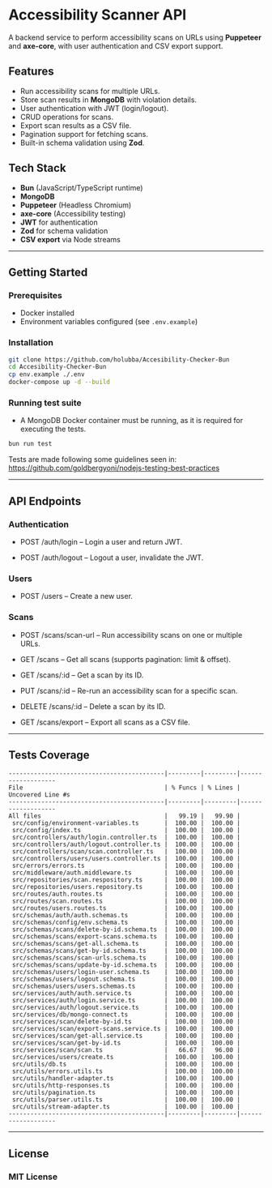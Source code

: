 # Accessibility Scanner API

A backend service to perform accessibility scans on URLs using **Puppeteer** and **axe-core**, with user authentication and CSV export support.

## Features

- Run accessibility scans for multiple URLs.
- Store scan results in **MongoDB** with violation details.
- User authentication with JWT (login/logout).
- CRUD operations for scans.
- Export scan results as a CSV file.
- Pagination support for fetching scans.
- Built-in schema validation using **Zod**.

## Tech Stack

- **Bun** (JavaScript/TypeScript runtime)
- **MongoDB**
- **Puppeteer** (Headless Chromium)
- **axe-core** (Accessibility testing)
- **JWT** for authentication
- **Zod** for schema validation
- **CSV export** via Node streams

---

## Getting Started

### Prerequisites

- Docker installed
- Environment variables configured (see `.env.example`)

### Installation

```bash
git clone https://github.com/holubba/Accesibility-Checker-Bun
cd Accesibility-Checker-Bun
cp env.example ./.env
docker-compose up -d --build
```

### Running test suite

- A MongoDB Docker container must be running, as it is required for executing the tests.

```bash
bun run test
```

Tests are made following some guidelines seen in: <https://github.com/goldbergyoni/nodejs-testing-best-practices>

---

## API Endpoints

### Authentication

- POST /auth/login – Login a user and return JWT.

- POST /auth/logout – Logout a user, invalidate the JWT.

### Users

- POST /users – Create a new user.

### Scans

- POST /scans/scan-url – Run accessibility scans on one or multiple URLs.

- GET /scans – Get all scans (supports pagination: limit & offset).

- GET /scans/:id – Get a scan by its ID.

- PUT /scans/:id – Re-run an accessibility scan for a specific scan.

- DELETE /scans/:id – Delete a scan by its ID.

- GET /scans/export – Export all scans as a CSV file.

---

## Tests Coverage

```
-------------------------------------------|---------|---------|-------------------
File                                       | % Funcs | % Lines | Uncovered Line #s
-------------------------------------------|---------|---------|-------------------
All files                                  |   99.19 |   99.90 |
 src/config/environment-variables.ts       |  100.00 |  100.00 |
 src/config/index.ts                       |  100.00 |  100.00 |
 src/controllers/auth/login.controller.ts  |  100.00 |  100.00 |
 src/controllers/auth/logout.controller.ts |  100.00 |  100.00 |
 src/controllers/scan/scan.controller.ts   |  100.00 |  100.00 |
 src/controllers/users/users.controller.ts |  100.00 |  100.00 |
 src/errors/errors.ts                      |  100.00 |  100.00 |
 src/middleware/auth.middleware.ts         |  100.00 |  100.00 |
 src/repositories/scan.respository.ts      |  100.00 |  100.00 |
 src/repositories/users.repository.ts      |  100.00 |  100.00 |
 src/routes/auth.routes.ts                 |  100.00 |  100.00 |
 src/routes/scan.routes.ts                 |  100.00 |  100.00 |
 src/routes/users.routes.ts                |  100.00 |  100.00 |
 src/schemas/auth/auth.schemas.ts          |  100.00 |  100.00 |
 src/schemas/config/env.schema.ts          |  100.00 |  100.00 |
 src/schemas/scans/delete-by-id.schema.ts  |  100.00 |  100.00 |
 src/schemas/scans/export-scans.schema.ts  |  100.00 |  100.00 |
 src/schemas/scans/get-all.schema.ts       |  100.00 |  100.00 |
 src/schemas/scans/get-by-id.schema.ts     |  100.00 |  100.00 |
 src/schemas/scans/scan-urls.schema.ts     |  100.00 |  100.00 |
 src/schemas/scans/update-by-id.schema.ts  |  100.00 |  100.00 |
 src/schemas/users/login-user.schema.ts    |  100.00 |  100.00 |
 src/schemas/users/logout.schema.ts        |  100.00 |  100.00 |
 src/schemas/users/users.schemas.ts        |  100.00 |  100.00 |
 src/services/auth/auth.service.ts         |  100.00 |  100.00 |
 src/services/auth/login.service.ts        |  100.00 |  100.00 |
 src/services/auth/logout.service.ts       |  100.00 |  100.00 |
 src/services/db/mongo-connect.ts          |  100.00 |  100.00 |
 src/services/scan/delete-by-id.ts         |  100.00 |  100.00 |
 src/services/scan/export-scans.service.ts |  100.00 |  100.00 |
 src/services/scan/get-all.service.ts      |  100.00 |  100.00 |
 src/services/scan/get-by-id.ts            |  100.00 |  100.00 |
 src/services/scan/scan.ts                 |   66.67 |   96.00 |
 src/services/users/create.ts              |  100.00 |  100.00 |
 src/utils/db.ts                           |  100.00 |  100.00 |
 src/utils/errors.utils.ts                 |  100.00 |  100.00 |
 src/utils/handler-adapter.ts              |  100.00 |  100.00 |
 src/utils/http-responses.ts               |  100.00 |  100.00 |
 src/utils/pagination.ts                   |  100.00 |  100.00 |
 src/utils/parser.utils.ts                 |  100.00 |  100.00 |
 src/utils/stream-adapter.ts               |  100.00 |  100.00 |
-------------------------------------------|---------|---------|-------------------
```

---

## License

### MIT License
